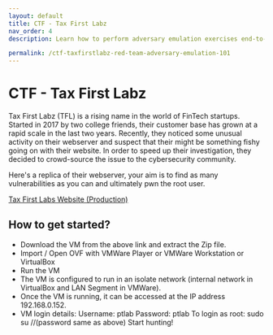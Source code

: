 ```yaml
---
layout: default
title: CTF - Tax First Labz 
nav_order: 4
description: Learn how to perform adversary emulation exercises end-to-end. 

permalink: /ctf-taxfirstlabz-red-team-adversary-emulation-101
---
```

# CTF - Tax First Labz 

Tax First Labz (TFL) is a rising name in the world of FinTech startups. Started in 2017 by two college friends, their customer base has grown at a rapid scale in the last two years. Recently, they noticed some unusual activity on their webserver and suspect that their might be something fishy going on with their website. In order to speed up their investigation, they decided to crowd-source the issue to the cybersecurity community. 

Here's a replica of their webserver, your aim is to find as many vulnerabilities as you can and ultimately pwn the root user.  

[Tax First Labs Website (Production)](https://ykrt.in/TFLWSPROD)

## How to get started?

- Download the VM from the above link and extract the Zip file.
- Import / Open OVF with VMWare Player or VMWare Workstation or VirtualBox
- Run the VM
- The VM is configured to run in an isolate network (internal network in VirtualBox and LAN Segment in VMWare). 
- Once the VM is running, it can be accessed at the IP address 192.168.0.152.
- VM login details:
        Username: ptlab
        Password: ptlab
        To login as root: sudo su //(password same as above)
    Start hunting!
